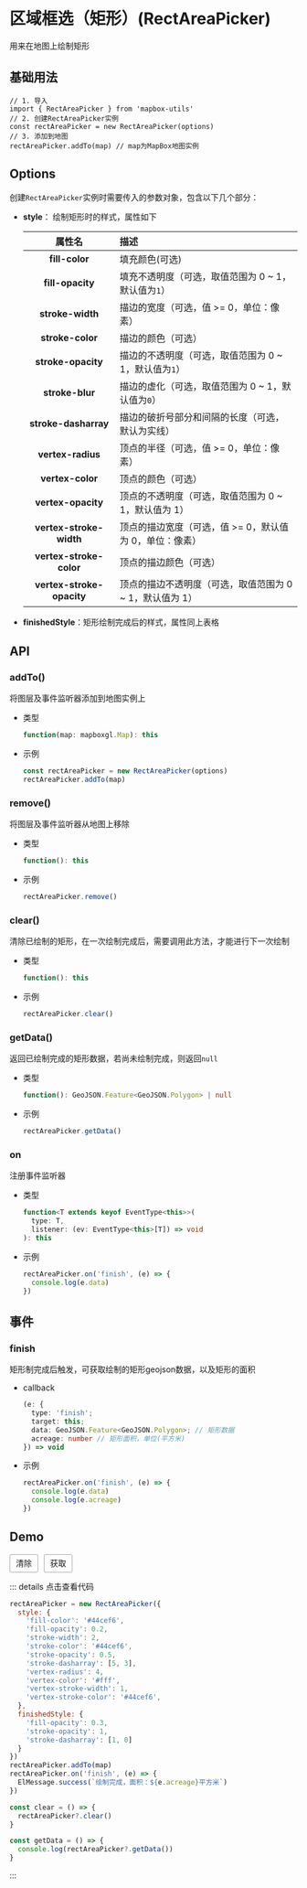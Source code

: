 # 区域框选（矩形）(RectAreaPicker)

用来在地图上绘制矩形

## 基础用法

```js{2,4}
// 1. 导入
import { RectAreaPicker } from 'mapbox-utils'
// 2. 创建RectAreaPicker实例
const rectAreaPicker = new RectAreaPicker(options)
// 3. 添加到地图
rectAreaPicker.addTo(map) // map为MapBox地图实例
```

## Options

创建`RectAreaPicker`实例时需要传入的参数对象，包含以下几个部分：

- **style**： 绘制矩形时的样式，属性如下

  |          属性名           | 描述                                                     |
  | :-----------------------: | :------------------------------------------------------- |
  |      **fill-color**       | 填充颜色(可选)                                           |
  |     **fill-opacity**      | 填充不透明度（可选，取值范围为 0 ~ 1，默认值为`1`）      |
  |     **stroke-width**      | 描边的宽度（可选，值 >= 0，单位：像素）                  |
  |     **stroke-color**      | 描边的颜色（可选）                                       |
  |    **stroke-opacity**     | 描边的不透明度（可选，取值范围为 0 ~ 1，默认值为`1`）    |
  |      **stroke-blur**      | 描边的虚化（可选，取值范围为 0 ~ 1，默认值为`0`）        |
  |   **stroke-dasharray**    | 描边的破折号部分和间隔的长度（可选，默认为实线）         |
  |     **vertex-radius**     | 顶点的半径（可选，值 >= 0，单位：像素）                  |
  |     **vertex-color**      | 顶点的颜色（可选）                                       |
  |    **vertex-opacity**     | 顶点的不透明度（可选，取值范围为 0 ~ 1，默认值为 1）     |
  |  **vertex-stroke-width**  | 顶点的描边宽度（可选，值 >= 0，默认值为 0，单位：像素）  |
  |  **vertex-stroke-color**  | 顶点的描边颜色（可选）                                   |
  | **vertex-stroke-opacity** | 顶点的描边不透明度（可选，取值范围为 0 ~ 1，默认值为 1） |

- **finishedStyle**：矩形绘制完成后的样式，属性同上表格

## API

### addTo() 

将图层及事件监听器添加到地图实例上

- 类型

  ```ts
  function(map: mapboxgl.Map): this
  ```

- 示例

  ```ts
  const rectAreaPicker = new RectAreaPicker(options)
  rectAreaPicker.addTo(map)
  ```

### remove() 

将图层及事件监听器从地图上移除

- 类型

  ```ts
  function(): this
  ```

- 示例

  ```ts
  rectAreaPicker.remove()
  ```

### clear()

清除已绘制的矩形，在一次绘制完成后，需要调用此方法，才能进行下一次绘制

- 类型

  ```ts
  function(): this
  ```

- 示例

  ```ts
  rectAreaPicker.clear()
  ```

### getData()

返回已绘制完成的矩形数据，若尚未绘制完成，则返回`null`

- 类型

  ```ts
  function(): GeoJSON.Feature<GeoJSON.Polygon> | null
  ```

- 示例

  ```ts
  rectAreaPicker.getData()
  ```

### on

注册事件监听器

- 类型

  ```ts
  function<T extends keyof EventType<this>>(
    type: T,
    listener: (ev: EventType<this>[T]) => void
  ): this
  ```

- 示例

  ```ts
  rectAreaPicker.on('finish', (e) => {
    console.log(e.data)
  })
  ```

## 事件

### finish

矩形制完成后触发，可获取绘制的矩形geojson数据，以及矩形的面积

- callback

  ```ts
  (e: {
    type: 'finish';
    target: this;
    data: GeoJSON.Feature<GeoJSON.Polygon>; // 矩形数据
    acreage: number // 矩形面积，单位(平方米)
  }) => void
  ```

- 示例

  ```ts
  rectAreaPicker.on('finish', (e) => {
    console.log(e.data)
    console.log(e.acreage)
  })
  ```

## Demo
<div>
  <MapView class="map-view" style="height: 600px; border-radius: 5px; overflow: hidden" @load="handleMapLoad" />
  <div class="button-wrapper">
    <div class="button" @click="clear">清除</div>
    <div class="button" @click="getData">获取</div>
  </div>
</div>

<script setup>
import { onBeforeUnmount, createApp } from 'vue'
import MapView from '/components/map-view.vue'
import { RectAreaPicker } from 'mapbox-utils'
import { ElMessage } from 'element-plus'
import 'element-plus/dist/index.css'
let map
let rectAreaPicker
const handleMapLoad = (val) => {
  map = val
  rectAreaPicker = new RectAreaPicker({
    style: {
      'fill-color': '#44cef6',
      'fill-opacity': 0.2,
      'stroke-width': 2,
      'stroke-color': '#44cef6',
      'stroke-opacity': 0.5,
      'stroke-dasharray': [5, 3],
      'vertex-radius': 4,
      'vertex-color': '#fff',
      'vertex-stroke-width': 1,
      'vertex-stroke-color': '#44cef6',
    },
    finishedStyle: {
      'fill-opacity': 0.3,
      'stroke-opacity': 1,
      'stroke-dasharray': [1, 0]
    }
  })
  rectAreaPicker.addTo(map)
  rectAreaPicker.on('finish', (e) => {
    ElMessage.success(`绘制完成，面积：${e.acreage}平方米`)
  })
}

const clear = () => {
  rectAreaPicker?.clear()
}

const getData = () => {
  console.log(rectAreaPicker?.getData())
}

onBeforeUnmount(() => {
  rectAreaPicker?.remove()
})
</script>

::: details 点击查看代码
```js
rectAreaPicker = new RectAreaPicker({
  style: {
    'fill-color': '#44cef6',
    'fill-opacity': 0.2,
    'stroke-width': 2,
    'stroke-color': '#44cef6',
    'stroke-opacity': 0.5,
    'stroke-dasharray': [5, 3],
    'vertex-radius': 4,
    'vertex-color': '#fff',
    'vertex-stroke-width': 1,
    'vertex-stroke-color': '#44cef6',
  },
  finishedStyle: {
    'fill-opacity': 0.3,
    'stroke-opacity': 1,
    'stroke-dasharray': [1, 0]
  }
})
rectAreaPicker.addTo(map)
rectAreaPicker.on('finish', (e) => {
  ElMessage.success(`绘制完成，面积：${e.acreage}平方米`)
})

const clear = () => {
  rectAreaPicker?.clear()
}

const getData = () => {
  console.log(rectAreaPicker?.getData())
}
```
:::


<style lang="scss" scoped>
.button-wrapper {
  margin-top: 10px;
  display: flex;
  .button {
    height: 30px;
    line-height: 30px;
    cursor: pointer;
    text-align: center;
    display: inline-block;
    padding: 0 10px;
    border: 1px solid #aaa;
    border-radius: 3px;
    &:hover {
      background: #eee;
    }
    &:not(:first-of-type) {
      margin-left: 10px;
    }
  }
}
</style>
